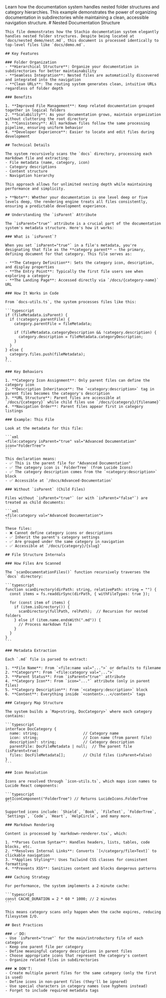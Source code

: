 <file>
    <file:name val="Understanding Nested Categories">
    <file:category isParent="true" val="Advanced Documentation" icon="FolderTree">
</file>
<category:description>
    Learn how the documentation system handles nested folder structures and category hierarchies. This example demonstrates the power of organizing documentation in subdirectories while maintaining a clean, accessible navigation structure.
</category:description>
<content>
    # Nested Documentation Structure

    This file demonstrates how the Stachio documentation system elegantly handles nested folder structures. Despite being located at `docs/nested_demo/nest.md`, this document is processed identically to top-level files like `docs/demo.md`.

    ## Key Features

    ### Folder Organization
    - **Hierarchical Structure**: Organize your documentation in subdirectories for better maintainability
    - **Seamless Integration**: Nested files are automatically discovered and integrated into the navigation
    - **Clean URLs**: The routing system generates clean, intuitive URLs regardless of folder depth

    ### Benefits

    1. **Improved File Management**: Keep related documentation grouped together in logical folders
    2. **Scalability**: As your documentation grows, maintain organization without cluttering the root directory
    3. **Consistency**: All markdown files follow the same processing pipeline, ensuring uniform behavior
    4. **Developer Experience**: Easier to locate and edit files during development

    ## Technical Details

    The system recursively scans the `docs` directory, processing each markdown file and extracting:
    - File metadata (name, category, icon)
    - Category descriptions
    - Content structure
    - Navigation hierarchy

    This approach allows for unlimited nesting depth while maintaining performance and simplicity.

    > **Note**: Whether your documentation is one level deep or five levels deep, the rendering engine treats all files consistently, ensuring a predictable development experience.

    ## Understanding the `isParent` Attribute

    The `isParent="true"` attribute is a crucial part of the documentation system's metadata structure. Here's how it works:

    ### What is `isParent`?

    When you set `isParent="true"` in a file's metadata, you're designating that file as the **category parent** — the primary, defining document for that category. This file serves as:

    - **The Category Definition**: Sets the category icon, description, and display properties
    - **The Entry Point**: Typically the first file users see when exploring a category
    - **The Landing Page**: Accessed directly via `/docs/{category-name}` URL

    ### How It Works in Code

    From `docs-utils.ts`, the system processes files like this:

    ```typescript
    if (fileMetadata.isParent) {
      if (!category.parentFile) {
        category.parentFile = fileMetadata;

        if (fileMetadata.categoryDescription && !category.description) {
          category.description = fileMetadata.categoryDescription;
        }
      }
    } else {
      category.files.push(fileMetadata);
    }
    ```

    ### Key Behaviors

    1. **Category Icon Assignment**: Only parent files can define the category icon
    2. **Description Inheritance**: The `<category:description>` tag in parent files becomes the category's description
    3. **URL Structure**: Parent files are accessible at `/docs/{category}` while child files use `/docs/{category}/{filename}`
    4. **Navigation Order**: Parent files appear first in category listings

    ### Example: This File

    Look at the metadata for this file:

    ```xml
    <file:category isParent="true" val="Advanced Documentation" icon="FolderTree">
    ```

    This declaration means:
    - ✅ This is the parent file for "Advanced Documentation"
    - ✅ The category icon is `FolderTree` (from Lucide Icons)
    - ✅ The category description comes from the `<category:description>` block
    - ✅ Accessible at `/docs/Advanced-Documentation`

    ### Without `isParent` (Child Files)

    Files without `isParent="true"` (or with `isParent="false"`) are treated as child documents:

    ```xml
    <file:category val="Advanced Documentation">
    ```

    These files:
    - ❌ Cannot define category icons or descriptions
    - ✅ Inherit the parent's category settings
    - ✅ Are grouped under the same category in navigation
    - ✅ Accessible at `/docs/{category}/{slug}`

    ## File Structure Internals

    ### How Files Are Scanned

    The `scanDocumentationFiles()` function recursively traverses the `docs` directory:

    ```typescript
    function scanDirectory(dirPath: string, relativePath: string = "") {
      const items = fs.readdirSync(dirPath, { withFileTypes: true });

      for (const item of items) {
        if (item.isDirectory()) {
          scanDirectory(fullPath, relPath);  // Recursion for nested folders
        } else if (item.name.endsWith(".md")) {
          // Process markdown file
        }
      }
    }
    ```

    ### Metadata Extraction

    Each `.md` file is parsed to extract:

    1. **File Name**: From `<file:name val="...">` or defaults to filename
    2. **Category**: From `<file:category val="...">`
    3. **Parent Status**: From `isParent="true"` attribute
    4. **Category Icon**: From `icon="..."` attribute (only in parent files)
    5. **Category Description**: From `<category:description>` block
    6. **Content**: Everything inside `<content>...</content>` tags

    ### Category Map Structure

    The system builds a `Map<string, DocCategory>` where each category contains:

    ```typescript
    interface DocCategory {
      name: string;                    // Category name
      icon: string;                    // Icon name (from parent file)
      description?: string;            // Category description
      parentFile: DocFileMetadata | null;  // The parent file (isParent=true)
      files: DocFileMetadata[];        // Child files (isParent=false)
    }
    ```

    ### Icon Resolution

    Icons are resolved through `icon-utils.ts`, which maps icon names to Lucide React components:

    ```typescript
    getIconComponent("FolderTree") // Returns LucideIcons.FolderTree
    ```

    Supported icons include: `Shield`, `Book`, `FileText`, `FolderTree`, `Settings`, `Code`, `Heart`, `HelpCircle`, and many more.

    ### Markdown Rendering

    Content is processed by `markdown-renderer.tsx`, which:

    1. **Parses Custom Syntax**: Handles headers, lists, tables, code blocks, etc.
    2. **Resolves Internal Links**: Converts `[</category/file>Text]` to clickable navigation
    3. **Applies Styling**: Uses Tailwind CSS classes for consistent formatting
    4. **Prevents XSS**: Sanitizes content and blocks dangerous patterns

    ### Caching Strategy

    For performance, the system implements a 2-minute cache:

    ```typescript
    const CACHE_DURATION = 2 * 60 * 1000; // 2 minutes
    ```

    This means category scans only happen when the cache expires, reducing filesystem I/O.

    ## Best Practices

    ### ✅ DO:
    - Use `isParent="true"` for the main/introductory file of each category
    - Keep one parent file per category
    - Define meaningful category descriptions in parent files
    - Choose appropriate icons that represent the category's content
    - Organize related files in subdirectories

    ### ❌ DON'T:
    - Create multiple parent files for the same category (only the first is used)
    - Define icons in non-parent files (they'll be ignored)
    - Use special characters in category names (use hyphens instead)
    - Forget to include required metadata tags

</content>
